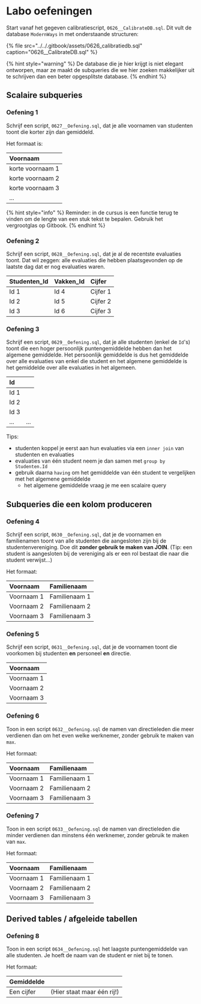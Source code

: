 # Labo oefeningen

Start vanaf het gegeven calibratiescript, `0626__CalibrateDB.sql`. Dit vult de database `ModernWays` in met onderstaande structuren:

{% file src="../../.gitbook/assets/0626_calibratiedb.sql" caption="0626\_\_CalibrateDB.sql" %}

{% hint style="warning" %}
De database die je hier krijgt is niet elegant ontworpen, maar ze maakt de subqueries die we hier zoeken makkelijker uit te schrijven dan een beter opgesplitste database.
{% endhint %}

## Scalaire subqueries

### Oefening 1

Schrijf een script, `0627__Oefening.sql`, dat je alle voornamen van studenten toont die korter zijn dan gemiddeld.

Het formaat is:

| Voornaam |
| :--- |
| korte voornaam 1 |
| korte voornaam 2 |
| korte voornaam 3 |
| ... |

{% hint style="info" %}
Reminder: in de cursus is een functie terug te vinden om de lengte van een stuk tekst te bepalen. Gebruik het vergrootglas op Gitbook.
{% endhint %}

### Oefening 2

Schrijf een script, `0628__Oefening.sql`, dat je al de recentste evaluaties toont. Dat wil zeggen: alle evaluaties die hebben plaatsgevonden op de laatste dag dat er nog evaluaties waren.

| Studenten\_Id | Vakken\_Id | Cijfer |
| :--- | :--- | :--- |
| Id 1 | Id 4 | Cijfer 1 |
| Id 2 | Id 5 | Cijfer 2 |
| Id 3 | Id 6 | Cijfer 3 |

### Oefening 3

Schrijf een script, `0629__Oefening.sql`, dat je alle studenten \(enkel de `Id`'s\) toont die een hoger persoonlijk puntengemiddelde hebben dan het algemene gemiddelde. Het persoonlijk gemiddelde is dus het gemiddelde over alle evaluaties van enkel die student en het algemene gemiddelde is het gemiddelde over alle evaluaties in het algemeen.

| Id |  |
| :--- | :--- |
| Id 1 |  |
| Id 2 |  |
| Id 3 |  |
| ... | ... |

Tips:

* studenten koppel je eerst aan hun evaluaties via een `inner join` van studenten en evaluaties
* evaluaties van één student neem je dan samen met `group by Studenten.Id`
* gebruik daarna `having` om het gemiddelde van één student te vergelijken met het algemene gemiddelde
  * het algemene gemiddelde vraag je me een scalaire query

## Subqueries die een kolom produceren

### Oefening 4

Schrijf een script, `0630__Oefening.sql`, dat je de voornamen en familienamen toont van alle studenten die aangesloten zijn bij de studentenvereniging. Doe dit **zonder gebruik te maken van JOIN**. \(Tip: een student is aangesloten bij de vereniging als er een rol bestaat die naar die student verwijst...\)

Het formaat:

| Voornaam | Familienaam |
| :--- | :--- |
| Voornaam 1 | Familienaam 1 |
| Voornaam 2 | Familienaam 2 |
| Voornaam 3 | Familienaam 3 |

### Oefening 5

Schrijf een script, `0631__Oefening.sql`, dat je de voornamen toont die voorkomen bij studenten **en** personeel **en** directie.

| Voornaam |
| :--- |
| Voornaam 1 |
| Voornaam 2 |
| Voornaam 3 |

### Oefening 6

Toon in een script `0632__Oefening.sql` de namen van directieleden die meer verdienen dan om het even welke werknemer, zonder gebruik te maken van `max`.

Het formaat:

| Voornaam | Familienaam |
| :--- | :--- |
| Voornaam 1 | Familienaam 1 |
| Voornaam 2 | Familienaam 2 |
| Voornaam 3 | Familienaam 3 |

### Oefening 7

Toon in een script `0633__Oefening.sql` de namen van directieleden die minder verdienen dan minstens één werknemer, zonder gebruik te maken van `max`.

Het formaat:

| Voornaam | Familienaam |
| :--- | :--- |
| Voornaam 1 | Familienaam 1 |
| Voornaam 2 | Familienaam 2 |
| Voornaam 3 | Familienaam 3 |

## Derived tables / afgeleide tabellen

### Oefening 8

Toon in een script `0634__Oefening.sql` het laagste puntengemiddelde van alle studenten. Je hoeft de naam van de student er niet bij te tonen.

Het formaat:

| Gemiddelde |  |
| :--- | :--- |
| Een cijfer | \(Hier staat maar één rij!\) |

